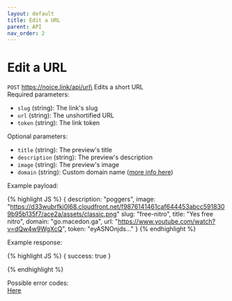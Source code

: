 ```yaml
---
layout: default
title: Edit a URL
parent: API
nav_order: 2
---
```


# Edit a URL

`POST` https://noice.link/api/url\
Edits a short URL\
Required parameters:

- `slug` (string): The link's slug
- `url` (string): The unshortified URL
- `token` (string): The link token

Optional parameters:

- `title` (string): The preview's title
- `description` (string): The preview's description
- `image` (string): The preview's image
- `domain` (string): Custom domain name ([more info here](/custom-domains))

Example payload:

<!-- prettier-ignore -->
{% highlight JS %}
{
    description: "poggers",
    image: "https://d33wubrfki0l68.cloudfront.net/f9876141461caf644453abcc5918309b95b135f7/ace2a/assets/classic.png"
    slug: "free-nitro",
    title: "Yes free nitro",
    domain: "go.macedon.ga",
    url: "https://www.youtube.com/watch?v=dQw4w9WgXcQ",
    token: "eyASNOnjds..."
}
{% endhighlight %}

Example response:

<!-- prettier-ignore -->
{% highlight JS %}
{
    success: true
}

{% endhighlight %}

Possible error codes:\
[Here](https://docs.noice.link/errors)
